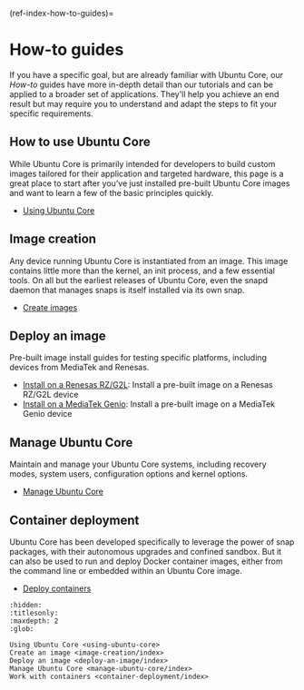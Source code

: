 (ref-index-how-to-guides)=
# How-to guides

If you have a specific goal, but are already familiar with Ubuntu Core, our _How-to_ guides have more in-depth detail than our tutorials and can be applied to a broader set of applications. They'll help you achieve an end result but may require you to understand and adapt the steps to fit your specific requirements.

## How to use Ubuntu Core

While Ubuntu Core is primarily intended for developers to build custom images tailored for their application and targeted hardware, this page is a great place to start after you’ve just installed pre-built Ubuntu Core images and want to learn a few of the basic principles quickly.

- [Using Ubuntu Core](using-ubuntu-core)

## Image creation

Any device running Ubuntu Core is instantiated from an image. This image contains little more than the kernel, an init process, and a few essential tools. On all but the earliest releases of Ubuntu Core, even the snapd daemon that manages snaps is itself installed via its own snap.

- [Create images](image-creation/index)

## Deploy an image

Pre-built image install guides for testing specific platforms, including devices from MediaTek and Renesas.

- [Install on a Renesas RZ/G2L](deploy-an-image/install-on-renesas/): Install a pre-built image on a Renesas RZ/G2L device
- [Install on a MediaTek Genio](deploy-an-image/install-on-mediatek/): Install a pre-built image on a MediaTek Genio device

## Manage Ubuntu Core

Maintain and manage your Ubuntu Core systems, including recovery modes, system users, configuration options and kernel options.

- [Manage Ubuntu Core](manage-ubuntu-core/index)

## Container deployment

Ubuntu Core has been developed specifically to leverage the power of snap packages, with their autonomous upgrades and confined sandbox. But it can also be used to run and deploy Docker container images, either from the command line or embedded within an Ubuntu Core image.

- [Deploy containers](container-deployment/index)



```{toctree}
:hidden:
:titlesonly:
:maxdepth: 2
:glob:

Using Ubuntu Core <using-ubuntu-core>
Create an image <image-creation/index>
Deploy an image <deploy-an-image/index>
Manage Ubuntu Core <manage-ubuntu-core/index>
Work with containers <container-deployment/index>
